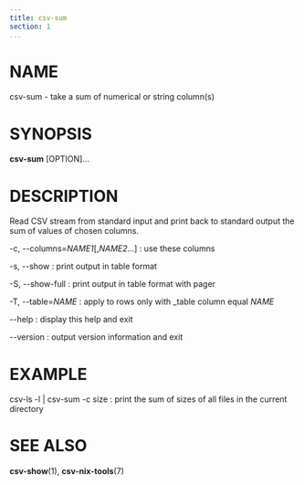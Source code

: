 ```yaml
---
title: csv-sum
section: 1
...
```


# NAME #

csv-sum - take a sum of numerical or string column(s)

# SYNOPSIS #

**csv-sum** [OPTION]...

# DESCRIPTION #

Read CSV stream from standard input and print back to standard output the sum of
values of chosen columns.

-c, --columns=*NAME1*[,*NAME2*...]
:   use these columns

-s, --show
:   print output in table format

-S, --show-full
:   print output in table format with pager

-T, --table=*NAME*
:   apply to rows only with _table column equal *NAME*

--help
:   display this help and exit

--version
:   output version information and exit

# EXAMPLE #

csv-ls -l | csv-sum -c size
:   print the sum of sizes of all files in the current directory

# SEE ALSO #

**csv-show**(1), **csv-nix-tools**(7)
